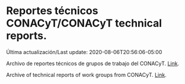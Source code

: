 # Reportes técnicos CONACyT/CONACyT technical reports.

Última actualización/Last update: 2020-08-06T20:56:06-05:00

Archivo de reportes técnicos de grupos de trabajo del CONACyT. [Link](https://coronavirus.conacyt.mx/productos/index.html).

Archive of technical reports of work groups from CONACyT. [Link](https://coronavirus.conacyt.mx/productos/index.html).
